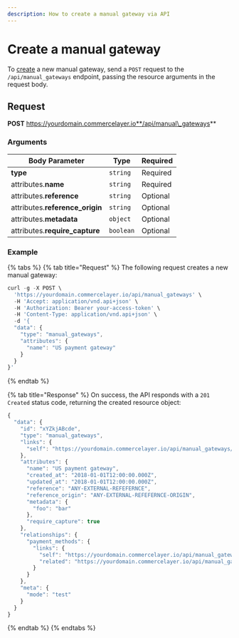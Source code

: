 ```yaml
---
description: How to create a manual gateway via API
---
```


# Create a manual gateway

To [create](https://docs.commercelayer.io/developers/creating-resources) a new manual gateway, send a `POST` request to the `/api/manual_gateways` endpoint, passing the resource arguments in the request body.

## Request

**POST** https://yourdomain.commercelayer.io**/api/manual\_gateways**

### Arguments

| Body Parameter                   | Type      | Required |
| -------------------------------- | --------- | -------- |
| **type**                         | `string`  | Required |
| attributes.**name**              | `string`  | Required |
| attributes.**reference**         | `string`  | Optional |
| attributes.**reference\_origin** | `string`  | Optional |
| attributes.**metadata**          | `object`  | Optional |
| attributes.**require\_capture**  | `boolean` | Optional |

### Example

{% tabs %}
{% tab title="Request" %}
The following request creates a new manual gateway:

```javascript
curl -g -X POST \
  'https://yourdomain.commercelayer.io/api/manual_gateways' \
  -H 'Accept: application/vnd.api+json' \
  -H 'Authorization: Bearer your-access-token' \
  -H 'Content-Type: application/vnd.api+json' \
  -d '{
  "data": {
    "type": "manual_gateways",
    "attributes": {
      "name": "US payment gateway"
    }
  }
}'
```
{% endtab %}

{% tab title="Response" %}
On success, the API responds with a `201 Created` status code, returning the created resource object:

```javascript
{
  "data": {
    "id": "xYZkjABcde",
    "type": "manual_gateways",
    "links": {
      "self": "https://yourdomain.commercelayer.io/api/manual_gateways/xYZkjABcde"
    },
    "attributes": {
      "name": "US payment gateway",
      "created_at": "2018-01-01T12:00:00.000Z",
      "updated_at": "2018-01-01T12:00:00.000Z",
      "reference": "ANY-EXTERNAL-REFEFERNCE",
      "reference_origin": "ANY-EXTERNAL-REFEFERNCE-ORIGIN",
      "metadata": {
        "foo": "bar"
      },
      "require_capture": true
    },
    "relationships": {
      "payment_methods": {
        "links": {
          "self": "https://yourdomain.commercelayer.io/api/manual_gateways/xYZkjABcde/relationships/payment_methods",
          "related": "https://yourdomain.commercelayer.io/api/manual_gateways/xYZkjABcde/payment_methods"
        }
      }
    },
    "meta": {
      "mode": "test"
    }
  }
}
```
{% endtab %}
{% endtabs %}
